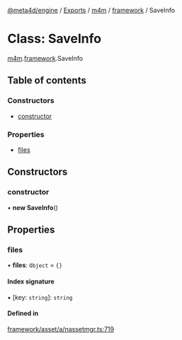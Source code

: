 [@meta4d/engine](../README.md) / [Exports](../modules.md) / [m4m](../modules/m4m.md) / [framework](../modules/m4m.framework.md) / SaveInfo

# Class: SaveInfo

[m4m](../modules/m4m.md).[framework](../modules/m4m.framework.md).SaveInfo

## Table of contents

### Constructors

- [constructor](m4m.framework.SaveInfo.md#constructor)

### Properties

- [files](m4m.framework.SaveInfo.md#files)

## Constructors

### constructor

• **new SaveInfo**()

## Properties

### files

• **files**: `Object` = `{}`

#### Index signature

▪ [key: `string`]: `string`

#### Defined in

[framework/asset/a/nassetmgr.ts:719](https://github.com/meta4d-me/meta4d-engine/blob/cf6bfe6/src/framework/asset/a/nassetmgr.ts#L719)
